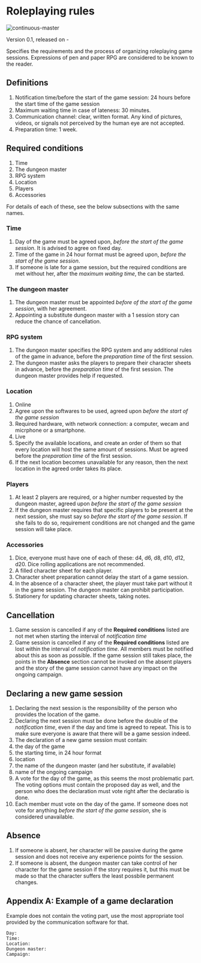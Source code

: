 
# Roleplaying rules

![continuous-master](https://github.com/Major159/rpg_rules/workflows/continuous-master/badge.svg)

Version 0.1, released on -

Specifies the requirements and the process of organizing roleplaying game sessions. Expressions of pen and paper RPG are considered to be known to the reader.

## Definitions

1. Notification time/before the start of the game session: 24 hours before the start time of the game session
1. Maximum waiting time in case of lateness: 30 minutes.
1. Communication channel: clear, written format. Any kind of pictures, videos, or signals not perceived by the human eye are not accepted.
1. Preparation time: 1 week.

## Required conditions

1. Time  
1. The dungeon master
1. RPG system
1. Location
1. Players
1. Accessories

For details of each of these, see the below subsections with the same names.

### Time

1. Day of the game must be agreed upon, *before the start of the game session*. It is advised to agree on fixed day.
1. Time of the game in 24 hour format must be agreed upon, *before the start of the game session*. 
1. If someone is late for a game session, but the required conditions are met without her, after the *maximum waiting time*, the can be started.

### The dungeon master

1. The dungeon master must be appointed *before of the start of the game session*, with her agreement.
1. Appointing a substitute dungeon master with a 1 session story can reduce the chance of cancellation.

### RPG system

1. The dungeon master specifies the RPG system and any additional rules of the game in advance, before the *preparation time* of the first session.
1. The dungeon master asks the players to prepare their character sheets in advance, before the *preparation time* of the first session. The dungeon master provides help if requested.

### Location

1. Online
  1. Agree upon the softwares to be used, agreed upon *before the start of the game session*
  1. Required hardware, with network connection: a computer, wecam and micrphone or a smartphone.
1. Live
  1. Specify the available locations, and create an order of them so that every location will host the same amount of sessions. Must be agreed before the *preparation time* of the first session.
  1. If the next location becomes unavailable for any reason, then the next location in the agreed order takes its place.

### Players

1. At least 2 players are required, or a higher number requested by the dungeon master, agreed upon *before the start of the game session*
1. If the dungeon master requires that specific players to be present at the next session, she must say so *before  the start of the game session*. If she fails to do so, requirement conditions are not changed and the game session will take place.

### Accessories

1. Dice, everyone must have one of each of these: d4, d6, d8, d10, d12, d20. Dice rolling applications are not recommended.
1. A filled character sheet for each player.
  1. Character sheet preparation cannot delay the start of a game session.
  1. In the absence of a character sheet, the player must take part without it in the game session. The dungeon master can prohibit participation.
1. Stationery for updating character sheets, taking notes.

## Cancellation

1. Game session is cancelled if any of the **Required conditions** listed are not met when starting the interval of *notification time*
1. Game session is cancelled if any of the **Required conditions** listed are lost within the interval of *notification time*. All members must be notified about this as soon as possible. If the game session still takes place, the points in the **Absence** section cannot be invoked on the absent players and the story of the game session cannot have any impact on the ongoing campaign.

## Declaring a new game session

1. Declaring the next session is the responsibility of the person who provides the location of the game.
1. Declaring the next session must be done before the double of the *notification time*, even if the day and time is agreed to repeat. This is to make sure everyone is aware that there will be a game session indeed.
1. The declaration of a new game session must contain:
  1. the day of the game
  2. the starting time, in 24 hour format
  3. location
  3. the name of the dungeon master (and her substitute, if available)
  4. name of the ongoing campaign
  5. A vote for the day of the game, as this seems the most problematic part. The voting options must contain the proposed day as well, and the person who does the declaration must vote right after the declaratio is done.
1. Each member must vote on the day of the game. If someone does not vote for anything *before the start of the game session*, she is considered unavailable.

## Absence

1. If someone is absent, her character will be passive during the game session and does not receive any experience points for the session.
2. If someone is absent, the dungeon master can take control of her character for the game session if the story requires it, but this must be made so that the character suffers the least possbile permanent changes.

## Appendix A: Example of a game declaration

Example does not contain the voting part, use the most appropriate tool provided by the communication software for that.

    Day:
    Time:
    Location:
    Dungeon master:
    Campaign:
    


